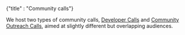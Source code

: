{"title" : "Community calls"}

We host two types of community calls, [Developer Calls](/community-calls/developer-calls) and [Community Outreach Calls](/community-calls/outreach-calls), aimed at slightly different but overlapping audiences. 

